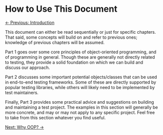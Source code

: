 # How to Use This Document
[&larr; Previous: Introduction](./introduction.md)

This document can either be read sequentially or just for specific chapters.
That said, some concepts will build on and refer to previous ones; knowledge of
previous chapters will be assumed.

Part 1 goes over some core principles of object-oriented programming, and of programming in general.
Though these are generally not directly related to testing,
they provide a solid foundation on which we can build and discuss our approach.

Part 2 discusses some important potential objects/classes that can be used in end-to-end testing frameworks.
Some of these are directly supported by popular testing libraries,
while others will likely need to be implemented by test maintainers.

Finally, Part 3 provides some practical advice and suggestions on building and maintaining a test project.
The examples in this section will generally be more concrete, and may or may not apply to any specific
project. Feel free to take from this section whatever you find useful.

[Next: Why OOP? &rarr;](./why-oop.md)
